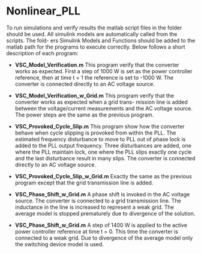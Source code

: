 # Nonlinear_PLL

To run simulations and verify results the matlab script files in the folder should
be used. All simulink models are automatically called from the scripts. The fold-
ers Simulink Models and Functions should be added to the matlab path for the
programs to execute correctly. Below follows a short description of each program:

- __VSC_Model_Verification.m__
  This program verify that the converter works as expected. First a step of 1000
  W is set as the power controller reference, then at time t = 1 the reference is
  set to -1000 W. The converter is connected directly to an AC voltage source.
  
- __VSC_Model_Verification_w_Grid.m__
  This program verify that the converter works as expected when a grid trans-
  mission line is added between the voltage/current measurements and the AC
  voltage source. The power steps are the same as the previous program.

- __VSC_Provoked_Cycle_Slip.m__
  This program show how the converter behave when cycle slipping is provoked
  from within the PLL. The estimated frequency disturbance to move to PLL
  out of phase lock is added to the PLL output frequency. Three disturbances
  are added, one where the PLL maintain lock, one where the PLL slips exactly
  one cycle and the last disturbance result in many slips. The converter is
  connected directly to an AC voltage source.
  
- __VSC_Provoked_Cycle_Slip_w_Grid.m__
  Exactly the same as the previous program except that the grid transmission
  line is added.

- __VSC_Phase_Shift_w_Grid.m__
  A phase shift is invoked in the AC voltage source. The converter is connected
  to a grid transmission line. The inductance in the line is increased to represent
  a weak grid. The average model is stopped prematurely due to divergence of
  the solution.
  
- __VSC_Phase_Shift_w_Grid.m__
  A step of 1400 W is applied to the active power controller reference at time
  t = 0. This time the converter is connected to a weak grid. Due to divergence
  of the average model only the switching device model is used.
